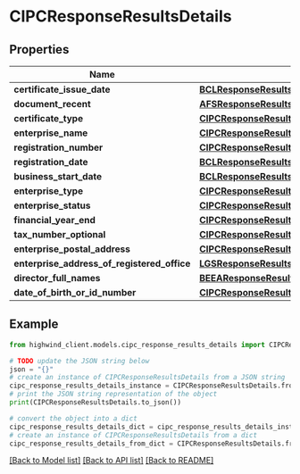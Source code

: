 # CIPCResponseResultsDetails


## Properties

Name | Type | Description | Notes
------------ | ------------- | ------------- | -------------
**certificate_issue_date** | [**BCLResponseResultsDetailsDateIssued**](BCLResponseResultsDetailsDateIssued.md) |  | [optional] 
**document_recent** | [**AFSResponseResultsDetailsDocumentRecent**](AFSResponseResultsDetailsDocumentRecent.md) |  | [optional] 
**certificate_type** | [**CIPCResponseResultsDetailsCertificateType**](CIPCResponseResultsDetailsCertificateType.md) |  | [optional] 
**enterprise_name** | [**CIPCResponseResultsDetailsEnterpriseName**](CIPCResponseResultsDetailsEnterpriseName.md) |  | [optional] 
**registration_number** | [**CIPCResponseResultsDetailsRegistrationNumber**](CIPCResponseResultsDetailsRegistrationNumber.md) |  | [optional] 
**registration_date** | [**BCLResponseResultsDetailsDateIssued**](BCLResponseResultsDetailsDateIssued.md) |  | [optional] 
**business_start_date** | [**BCLResponseResultsDetailsDateIssued**](BCLResponseResultsDetailsDateIssued.md) |  | [optional] 
**enterprise_type** | [**CIPCResponseResultsDetailsEnterpriseType**](CIPCResponseResultsDetailsEnterpriseType.md) |  | [optional] 
**enterprise_status** | [**CIPCResponseResultsDetailsEnterpriseStatus**](CIPCResponseResultsDetailsEnterpriseStatus.md) |  | [optional] 
**financial_year_end** | [**CIPCResponseResultsDetailsFinancialYearEnd**](CIPCResponseResultsDetailsFinancialYearEnd.md) |  | [optional] 
**tax_number_optional** | [**CIPCResponseResultsDetailsTaxNumberOptional**](CIPCResponseResultsDetailsTaxNumberOptional.md) |  | [optional] 
**enterprise_postal_address** | [**CIPCResponseResultsDetailsEnterprisePostalAddress**](CIPCResponseResultsDetailsEnterprisePostalAddress.md) |  | [optional] 
**enterprise_address_of_registered_office** | [**LGSResponseResultsDetailsCompanyAddress**](LGSResponseResultsDetailsCompanyAddress.md) |  | [optional] 
**director_full_names** | [**BEEAResponseResultsDetailsFullName**](BEEAResponseResultsDetailsFullName.md) |  | [optional] 
**date_of_birth_or_id_number** | [**CIPCResponseResultsDetailsDateOfBirthOrIdNumber**](CIPCResponseResultsDetailsDateOfBirthOrIdNumber.md) |  | [optional] 

## Example

```python
from highwind_client.models.cipc_response_results_details import CIPCResponseResultsDetails

# TODO update the JSON string below
json = "{}"
# create an instance of CIPCResponseResultsDetails from a JSON string
cipc_response_results_details_instance = CIPCResponseResultsDetails.from_json(json)
# print the JSON string representation of the object
print(CIPCResponseResultsDetails.to_json())

# convert the object into a dict
cipc_response_results_details_dict = cipc_response_results_details_instance.to_dict()
# create an instance of CIPCResponseResultsDetails from a dict
cipc_response_results_details_from_dict = CIPCResponseResultsDetails.from_dict(cipc_response_results_details_dict)
```
[[Back to Model list]](../README.md#documentation-for-models) [[Back to API list]](../README.md#documentation-for-api-endpoints) [[Back to README]](../README.md)


